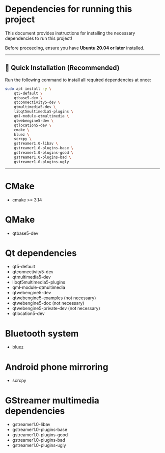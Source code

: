 # Dependencies for running this project
This document provides instructions for installing the necessary dependencies to run this project!

Before proceeding, ensure you have **Ubuntu 20.04 or later** installed.

--------------------------------------------------------------------------------------------------------
## 🚀 Quick Installation (Recommended)

Run the following command to install all required dependencies at once:

```bash
sudo apt install -y \
    qt5-default \
    qtbase5-dev \
    qtconnectivity5-dev \
    qtmultimedia5-dev \
    libqt5multimedia5-plugins \
    qml-module-qtmultimedia \
    qtwebengine5-dev \
    qtlocation5-dev \
    cmake \
    bluez \
    scrcpy \
    gstreamer1.0-libav \
    gstreamer1.0-plugins-base \
    gstreamer1.0-plugins-good \
    gstreamer1.0-plugins-bad \
    gstreamer1.0-plugins-ugly
```
--------------------------------------------------------------------------------------------------------
# CMake
- cmake >= 3.14

# QMake
- qtbase5-dev

# Qt dependencies
- qt5-default
- qtconnectivity5-dev
- qtmultimedia5-dev
- libqt5multimedia5-plugins
- qml-module-qtmultimedia
- qtwebengine5-dev
- qtwebengine5-examples (not necessary)
- qtwebengine5-doc (not necessary)
- qtwebengine5-private-dev (not necessary)
- qtlocation5-dev

# Bluetooth system
- bluez

# Android phone mirroring
- scrcpy

# GStreamer multimedia dependencies
- gstreamer1.0-libav
- gstreamer1.0-plugins-base
- gstreamer1.0-plugins-good
- gstreamer1.0-plugins-bad
- gstreamer1.0-plugins-ugly


